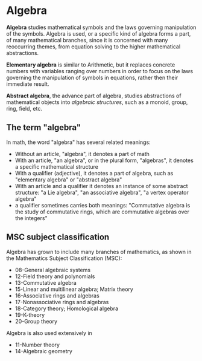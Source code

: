 # Algebra


**Algebra** studies mathematical symbols and the laws governing manipulation of the symbols. Algebra is used, or a specific kind of algebra forms a part, of many mathematical branches, since it is concerned with many reoccurring themes, from equation solving to the higher mathematical abstractions.

**Elementary algebra** is similar to Arithmetic, but it replaces concrete numbers with variables ranging over numbers in order to focus on the laws governing the manipulation of symbols in equations, rather then their immediate result.

**Abstract algebra**, the advance part of algebra, studies abstractions of mathematical objects into *algebraic structures*, such as a monoid, group, ring, field, etc.


## The term "algebra"

In math, the word "algebra" has several related meanings:
* Without an article, 
  "algebra", 
  it denotes a part of math
* With an article, 
  "an algebra", 
  or in the plural form, 
  "algebras", 
  it denotes a specific mathematical structure
* With a qualifier (adjective), 
  it denotes a part of algebra, 
  such as "elementary algebra" or "abstract algebra"
* With an article and a qualifier 
  it denotes an instance of some abstract structure: 
  "a Lie algebra", "an associative algebra", "a vertex operator algebra"
* a qualifier sometimes carries both meanings: 
  "Commutative algebra is the study of commutative rings, which are commutative algebras over the integers"


## MSC subject classification

Algebra has grown to include many branches of mathematics, as shown in the Mathematics Subject Classification (MSC):
- 08-General algebraic systems
- 12-Field theory and polynomials
- 13-Commutative algebra
- 15-Linear and multilinear algebra; Matrix theory
- 16-Associative rings and algebras
- 17-Nonassociative rings and algebras
- 18-Category theory; Homological algebra
- 19-K-theory
- 20-Group theory

Algebra is also used extensively in
- 11-Number theory
- 14-Algebraic geometry
